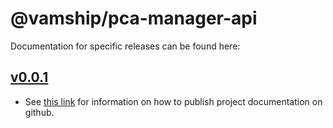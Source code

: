 # @vamship/pca-manager-api

Documentation for specific releases can be found here:

## [v0.0.1](./@vamship/pca-manager-api/0.0.1/index.html)

 - See [this link](https://blog.github.com/2016-08-22-publish-your-project-documentation-with-github-pages/)
   for information on how to publish project documentation on github.
